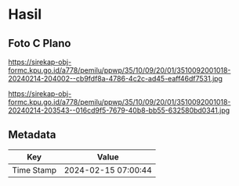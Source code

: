 # Hasil

## Foto C Plano

https://sirekap-obj-formc.kpu.go.id/a778/pemilu/ppwp/35/10/09/20/01/3510092001018-20240214-204002--cb9fdf8a-4786-4c2c-ad45-eaff46df7531.jpg

https://sirekap-obj-formc.kpu.go.id/a778/pemilu/ppwp/35/10/09/20/01/3510092001018-20240214-203543--016cd9f5-7679-40b8-bb55-632580bd0341.jpg


## Metadata

| Key        | Value               |
| ---------- | ------------------- |
| Time Stamp | 2024-02-15 07:00:44 |



